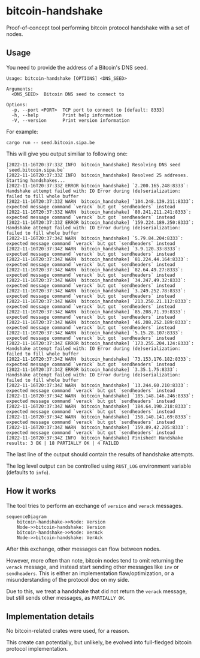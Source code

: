 # bitcoin-handshake

Proof-of-concept tool performing bitcoin protocol handshake with a set of nodes.

## Usage

You need to provide the address of a Bitcoin's DNS seed.

```
Usage: bitcoin-handshake [OPTIONS] <DNS_SEED>

Arguments:
  <DNS_SEED>  Bitcoin DNS seed to connect to

Options:
  -p, --port <PORT>  TCP port to connect to [default: 8333]
  -h, --help         Print help information
  -V, --version      Print version information
```

For example:
```
cargo run -- seed.bitcoin.sipa.be
```

This will give you output similiar to following one:

```
[2022-11-16T20:37:33Z INFO  bitcoin_handshake] Resolving DNS seed `seed.bitcoin.sipa.be`
[2022-11-16T20:37:33Z INFO  bitcoin_handshake] Resolved 25 addreses. Starting handshakes...
[2022-11-16T20:37:33Z ERROR bitcoin_handshake] `2.200.165.248:8333`: Handshake attempt failed with: IO Error during (de)serialization: failed to fill whole buffer
[2022-11-16T20:37:33Z WARN  bitcoin_handshake] `104.248.139.211:8333`: expected message command `verack` but got `sendheaders` instead
[2022-11-16T20:37:33Z WARN  bitcoin_handshake] `80.241.211.241:8333`: expected message command `verack` but got `sendheaders` instead
[2022-11-16T20:37:33Z ERROR bitcoin_handshake] `159.224.189.250:8333`: Handshake attempt failed with: IO Error during (de)serialization: failed to fill whole buffer
[2022-11-16T20:37:34Z WARN  bitcoin_handshake] `5.79.84.204:8333`: expected message command `verack` but got `sendheaders` instead
[2022-11-16T20:37:34Z WARN  bitcoin_handshake] `3.9.120.33:8333`: expected message command `verack` but got `sendheaders` instead
[2022-11-16T20:37:34Z WARN  bitcoin_handshake] `81.224.44.164:8333`: expected message command `verack` but got `sendheaders` instead
[2022-11-16T20:37:34Z WARN  bitcoin_handshake] `82.64.49.27:8333`: expected message command `verack` but got `sendheaders` instead
[2022-11-16T20:37:34Z WARN  bitcoin_handshake] `34.247.49.32:8333`: expected message command `verack` but got `sendheaders` instead
[2022-11-16T20:37:34Z WARN  bitcoin_handshake] `3.249.252.78:8333`: expected message command `verack` but got `sendheaders` instead
[2022-11-16T20:37:34Z WARN  bitcoin_handshake] `213.250.21.112:8333`: expected message command `verack` but got `sendheaders` instead
[2022-11-16T20:37:34Z WARN  bitcoin_handshake] `85.208.71.39:8333`: expected message command `verack` but got `sendheaders` instead
[2022-11-16T20:37:34Z WARN  bitcoin_handshake] `46.208.252.189:8333`: expected message command `verack` but got `sendheaders` instead
[2022-11-16T20:37:34Z WARN  bitcoin_handshake] `5.15.28.107:8333`: expected message command `verack` but got `sendheaders` instead
[2022-11-16T20:37:34Z ERROR bitcoin_handshake] `173.255.204.124:8333`: Handshake attempt failed with: IO Error during (de)serialization: failed to fill whole buffer
[2022-11-16T20:37:34Z WARN  bitcoin_handshake] `73.153.176.182:8333`: expected message command `verack` but got `sendheaders` instead
[2022-11-16T20:37:34Z ERROR bitcoin_handshake] `3.35.1.75:8333`: Handshake attempt failed with: IO Error during (de)serialization: failed to fill whole buffer
[2022-11-16T20:37:34Z WARN  bitcoin_handshake] `13.244.60.210:8333`: expected message command `verack` but got `sendheaders` instead
[2022-11-16T20:37:34Z WARN  bitcoin_handshake] `185.148.146.246:8333`: expected message command `verack` but got `sendheaders` instead
[2022-11-16T20:37:34Z WARN  bitcoin_handshake] `184.64.190.218:8333`: expected message command `verack` but got `sendheaders` instead
[2022-11-16T20:37:34Z WARN  bitcoin_handshake] `158.140.141.69:8333`: expected message command `verack` but got `sendheaders` instead
[2022-11-16T20:37:34Z WARN  bitcoin_handshake] `159.89.42.205:8333`: expected message command `verack` but got `sendheaders` instead
[2022-11-16T20:37:34Z INFO  bitcoin_handshake] Finished! Handshake results: 3 OK | 18 PARTIALLY OK | 4 FAILED
```

The last line of the output should contain the results of handshake attempts.

The log level output can be controlled using `RUST_LOG` environment variable (defaults to `info`).

## How it works

The tool tries to perform an exchange of `version` and `verack` messages.

```mermaid
sequenceDiagram
    bitcoin-handshake->>Node: Version
    Node->>bitcoin-handshake: Version
    bitcoin-handshake->>Node: VerAck
    Node->>bitcoin-handshake: VerAck
```

After this exchange, other messages can flow between nodes.

However, more often than note, bitcoin nodes tend to omit returning the `verack` message,
and instead start sending other messages like `inv` or `sendheaders`. This is either
an implementation flaw/optimization, or a misunderstanding of the protocol doc on my side.

Due to this, we treat a handshake that did not return the `verack` message, but still sends
other messages, as `PARTIALLY OK`.

## Implementation details

No bitcoin-related crates were used, for a reason.

This create can potentially, but unlikely, be evolved into full-fledged bitcoin protocol implementation.
